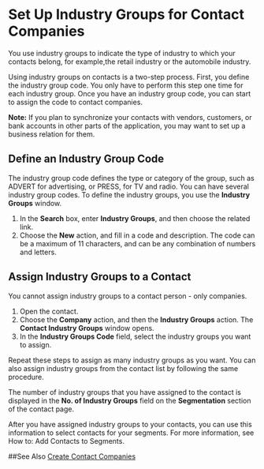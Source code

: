 <properties
                pageTitle="Industry Groups | Project “Madeira”" 
                description="Describes using industry groups with contacts in Project “Madeira”" 
                services="" 
                documentationCenter="Madeira"
                authors="jswymer"/>

# Set Up Industry Groups for Contact Companies 
You use industry groups to indicate the type of industry to which your contacts belong, for example,the retail industry or the automobile industry.

Using industry groups on contacts is a two-step process. First, you define the industry group code. You only have to perform this step one time for each industry group. Once you have an industry group code, you can start to assign the code to contact companies. 

**Note:** If you plan to synchronize your contacts with vendors, customers, or bank accounts in other parts of the application, you may want to set up a business relation for them.

## Define an Industry Group Code
The industry group code defines the type or category of the group, such as ADVERT for advertising, or PRESS, for TV and radio. You can have several industry group codes. To define the industry groups, you use the **Industry Groups** window.
 
1. In the **Search** box, enter **Industry Groups**, and then choose the related link.
2. Choose the **New** action, and fill in a code and description. The code can be a maximum of 11 characters, and can be any combination of numbers and letters.

## Assign Industry Groups to a Contact
You cannot assign industry groups to a contact person - only companies.

1. Open the contact.
2. Choose the **Company** action, and then the **Industry Groups** action. The **Contact Industry Groups** window opens.
3. In the **Industry Groups Code** field, select the industry groups you want to assign.

Repeat these steps to assign as many industry groups as you want. You can also assign industry groups from the contact list by following the same procedure.

The number of industry groups that you have assigned to the contact is displayed in the **No. of Industry Groups** field on the **Segmentation** section of the contact page.

After you have assigned industry groups to your contacts, you can use this information to select contacts for your segments. For more information, see How to: Add Contacts to Segments. 

##See Also
[Create Contact Companies](marketing-create-contact-companies.md)
